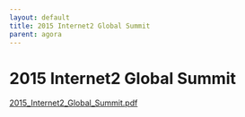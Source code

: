 ```yaml
---
layout: default
title: 2015 Internet2 Global Summit
parent: agora
---
```

# 2015 Internet2 Global Summit

[2015_Internet2_Global_Summit.pdf](2015%20Internet2%20Global%20Summit.assets/2015_Internet2_Global_Summit.pdf)
